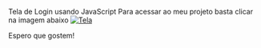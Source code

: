 
Tela de Login usando JavaScript
Para acessar ao meu projeto basta clicar na imagem abaixo
<a href="https://apenasopedro.github.io/Tela-de-Login/"><img src="https://github.com/apenasopedro/Tela-de-Login/blob/main/images/tela-print.PNG" title="Tela"></img></a>

Espero que gostem!
